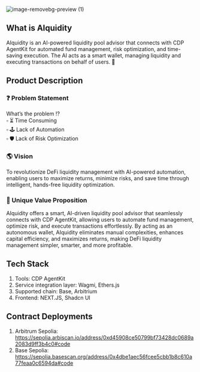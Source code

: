 ![image-removebg-preview (1)](https://github.com/user-attachments/assets/db17d566-54a3-4334-a954-0c2750444ad2)
## What is AIquidity

AIquidity is an AI-powered liquidity pool advisor that connects with CDP AgentKit for automated fund management, risk optimization, and time-saving execution. The AI acts as a smart wallet, managing liquidity and executing transactions on behalf of users. 🚀

## Product Description
### ❓ Problem Statement 
What’s the problem ⁉️ <br/>
▫️ ⏳ Time Consuming <br/>
▫️ 🕹️ Lack of Automation <br/>
▫️ 🛡 Lack of Risk Optimization 

### 🌎 Vision 
To revolutionize DeFi liquidity management with AI-powered automation, enabling users to maximize returns, minimize risks, and save time through intelligent, hands-free liquidity optimization. 

### 📢 Unique Value Proposition 
AIquidity offers a smart, AI-driven liquidity pool advisor that seamlessly connects with CDP AgentKit, allowing users to automate fund management, optimize risk, and execute transactions effortlessly. By acting as an autonomous wallet, AIquidity eliminates manual complexities, enhances capital efficiency, and maximizes returns, making DeFi liquidity management simpler, smarter, and more profitable. 

## Tech Stack
1. Tools: CDP AgentKit
2. Service integration layer: Wagmi, Ethers.js
3. Supported chain: Base, Arbitrium
4. Frontend: NEXT.JS, Shadcn UI

## Contract Deployments
1. Arbitrum Sepolia: https://sepolia.arbiscan.io/address/0xd45908ce50799bf73428dc0689a2083d9ff3b4c0#code
2. Base Sepolia: https://sepolia.basescan.org/address/0x4dbe1aec56fcee5cbb1b8c610a77feaa0c6594da#code

